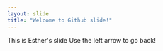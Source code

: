 ```yaml
---
layout: slide
title: "Welcome to Github slide!"
---
```

This is Esther's slide 
Use the left arrow to go back!

